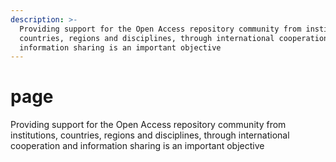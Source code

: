 ```yaml
---
description: >-
  Providing support for the Open Access repository community from institutions,
  countries, regions and disciplines, through international cooperation and
  information sharing is an important objective
---
```


# page

Providing support for the Open Access repository community from institutions, countries, regions and disciplines, through international cooperation and information sharing is an important objective

